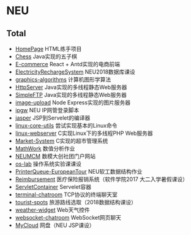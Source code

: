 # NEU


## Total
- [HomePage](homepage) HTML练手项目  
- [Chess](chess) Java实现的五子棋  
- [E-commerce](e-commerce) React + Antd实现的电商前端  
- [ElectricityRechargeSystem](ElectricityRechargeSystem) NEU2018数据库课设   
- [graphics-algorithms](graphics-algorithm) 计算机图形学算法  
- [HttpServer](http-server) Java实现的多线程静态Web服务器  
- [SimpleFTP](simple-ftp) Java实现的多线程静态Web服务器  
- [image-upload](image-upload) Node Express实现的图片服务器  
- [ipgw](ipgw) NEU IP网管登录脚本  
- [jasper](jasper) JSP到Servelet的编译器  
- [linux-core-utils](linux-core-utils) 尝试实现基本的Linux命令  
- [linux-webserver](linux-webserver) C实现Linux下的多线程PHP Web服务器  
- [Market-System](Market-System) C实现的超市管理系统  
- [MathWork](MathWork) 数值分析作业  
- [NEUMCM](NEUMCM) 数模大创社团门户网站  
- [os-lab](os-lab) 操作系统实验课课设
- [PrinterQueue-EuropeanTour](PrinterQueue-EuropeanTour) NEU软工数据结构作业  
- [Reimbursement](Reimbursement) 医疗保险报销系统（软件学院2017 大二入学暑假课设）  
- [ServletContainer](ServletContainer) Servelet容器
- [terminal-chatroom](terminal-chatroom) TCP协议的终端聊天室
- [tourist-spots](tourist-spots) 旅游路线选取（2018数据结构课设）
- [weather-widget](weather-widget) Web天气控件
- [websocket-chatroom](websocket-chatroom) WebSocket网页聊天
- [MyCloud](MyCloud) 网盘（NEU JSP课设）



